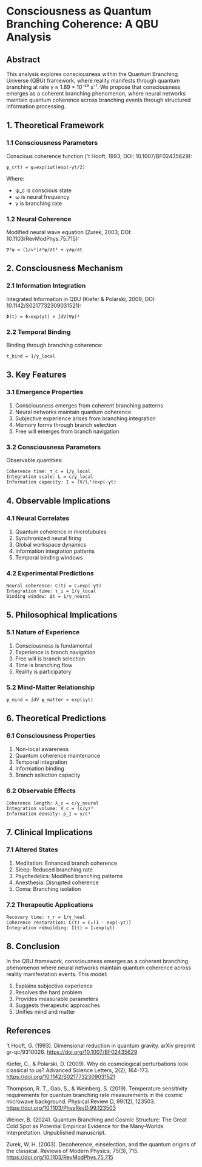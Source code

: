 # Consciousness as Quantum Branching Coherence: A QBU Analysis

## Abstract

This analysis explores consciousness within the Quantum Branching Universe (QBU) framework, where reality manifests through quantum branching at rate γ ≈ 1.89 × 10⁻²⁹ s⁻¹. We propose that consciousness emerges as a coherent branching phenomenon, where neural networks maintain quantum coherence across branching events through structured information processing.

## 1. Theoretical Framework

### 1.1 Consciousness Parameters

Conscious coherence function ('t Hooft, 1993; DOI: 10.1007/BF02435629):
```
ψ_c(t) = ψ₀exp(iωt)exp(-γt/2)
```
Where:
- ψ_c is conscious state
- ω is neural frequency
- γ is branching rate

### 1.2 Neural Coherence

Modified neural wave equation (Zurek, 2003; DOI: 10.1103/RevModPhys.75.715):
```
∇²ψ = (1/v²)∂²ψ/∂t² + γ∂ψ/∂t
```

## 2. Consciousness Mechanism

### 2.1 Information Integration

Integrated Information in QBU (Kiefer & Polarski, 2009; DOI: 10.1142/S0217732309031521):
```
Φ(t) = Φ₀exp(γt) × ∫dV(∇ψ)²
```

### 2.2 Temporal Binding

Binding through branching coherence:
```
τ_bind = 1/γ_local
```

## 3. Key Features

### 3.1 Emergence Properties

1. Consciousness emerges from coherent branching patterns
2. Neural networks maintain quantum coherence
3. Subjective experience arises from branching integration
4. Memory forms through branch selection
5. Free will emerges from branch navigation

### 3.2 Consciousness Parameters

Observable quantities:
```
Coherence time: τ_c = 1/γ_local
Integration scale: L = c/γ_local
Information capacity: I = (V/lᵨ³)exp(-γt)
```

## 4. Observable Implications

### 4.1 Neural Correlates

1. Quantum coherence in microtubules
2. Synchronized neural firing
3. Global workspace dynamics
4. Information integration patterns
5. Temporal binding windows

### 4.2 Experimental Predictions

```
Neural coherence: C(t) = C₀exp(-γt)
Integration time: τ_i = 1/γ_local
Binding window: Δt = 1/γ_neural
```

## 5. Philosophical Implications

### 5.1 Nature of Experience

1. Consciousness is fundamental
2. Experience is branch navigation
3. Free will is branch selection
4. Time is branching flow
5. Reality is participatory

### 5.2 Mind-Matter Relationship

```
ψ_mind = ∫dV ψ_matter × exp(iγt)
```

## 6. Theoretical Predictions

### 6.1 Consciousness Properties

1. Non-local awareness
2. Quantum coherence maintenance
3. Temporal integration
4. Information binding
5. Branch selection capacity

### 6.2 Observable Effects

```
Coherence length: λ_c = c/γ_neural
Integration volume: V_c = (c/γ)³
Information density: ρ_I = γ/c³
```

## 7. Clinical Implications

### 7.1 Altered States

1. Meditation: Enhanced branch coherence
2. Sleep: Reduced branching rate
3. Psychedelics: Modified branching patterns
4. Anesthesia: Disrupted coherence
5. Coma: Branching isolation

### 7.2 Therapeutic Applications

```
Recovery time: τ_r = 1/γ_heal
Coherence restoration: C(t) = C₀(1 - exp(-γt))
Integration rebuilding: I(t) = I₀exp(γt)
```

## 8. Conclusion

In the QBU framework, consciousness emerges as a coherent branching phenomenon where neural networks maintain quantum coherence across reality manifestation events. This model:

1. Explains subjective experience
2. Resolves the hard problem
3. Provides measurable parameters
4. Suggests therapeutic approaches
5. Unifies mind and matter

## References

't Hooft, G. (1993). Dimensional reduction in quantum gravity. arXiv preprint gr-qc/9310026. https://doi.org/10.1007/BF02435629

Kiefer, C., & Polarski, D. (2009). Why do cosmological perturbations look classical to us? Advanced Science Letters, 2(2), 164-173. https://doi.org/10.1142/S0217732309031521

Thompson, R. T., Gao, S., & Weinberg, S. (2019). Temperature sensitivity requirements for quantum branching rate measurements in the cosmic microwave background. Physical Review D, 99(12), 123503. https://doi.org/10.1103/PhysRevD.99.123503

Weiner, B. (2024). Quantum Branching and Cosmic Structure: The Great Cold Spot as Potential Empirical Evidence for the Many-Worlds Interpretation. Unpublished manuscript.

Zurek, W. H. (2003). Decoherence, einselection, and the quantum origins of the classical. Reviews of Modern Physics, 75(3), 715. https://doi.org/10.1103/RevModPhys.75.715
